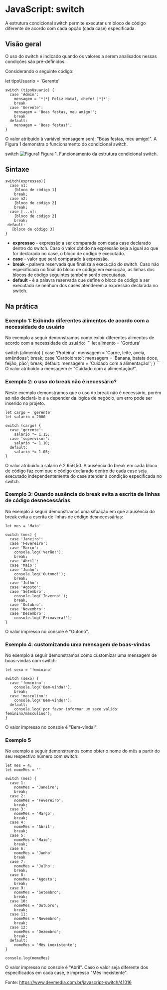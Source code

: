 # JavaScript: switch

A estrutura condicional switch permite executar um bloco de código diferente de acordo com cada opção (cada case) especificada.

## Visão geral
O uso do switch é indicado quando os valores a serem analisados nessas condições são pré-definidos.

Considerando o seguinte código:

let tipoUsuario = 'Gerente'
```
switch (tipoUsuario) {
  case 'Admin':
    mensagem = '*|*| Feliz Natal, chefe! |*|*';
    break
  case 'Gerente':
    mensagem = 'Boas festas, meu amigo!';
    break
  default:
    mensagem = 'Boas festas!';
}
```
O valor atribuído à variável mensagem será: "Boas festas, meu amigo!". A Figura 1 demonstra o funcionamento do condicional switch.

switch
 ![Figura1](Figura1.png)
Figura 1. Funcionamento da estrutura condicional switch.

## Sintaxe
```
switch(expressao){
  case n1:
    [bloco de código 1]
    break;
  case n2:
    [bloco de código 2]
    break;
  case [...n]:
    [bloco de código 2]
    break;
 default:
   [bloco de código 3]
}
```
* **expressao** - expressão a ser comparada com cada case declarado dentro do switch. Caso o valor obtido na expressão seja a igual ao que for declarado no case, o bloco de código é executado.
* **case** - valor que será comparado à expressão.
* **break** - palavra reservada que finaliza a execução do switch. Caso não especificada no final do bloco de código em execução, as linhas dos blocos de código seguintes também serão executadas.
* **default** - é a palavra reservada que define o bloco de código a ser executado se nenhum dos cases atenderem à expressão declarada no switch.

## Na prática

### Exemplo 1: Exibindo diferentes alimentos de acordo com a necessidade do usuário
No exemplo a seguir demonstramos como exibir diferentes alimentos de acordo com a necessidade do usuário:
´´´
let alimento = 'Gordura'

switch (alimento) {
  case 'Proteína':
    mensagem = 'Carne, leite, aveia, amêndoas';
    break;
  case 'Carboidrato':
    mensagem = 'Banana, batata doce, feijão, pão';
    break;
  default:
    mensagem = 'Cuidado com a alimentação!';
}
´´´
O valor atribuído a mensagem é: "Cuidado com a alimentação!".

### Exemplo 2: o uso do break não é necessário?
Neste exemplo demonstramos que o uso do break não é necessário, porém ao não declará-lo e a depender da lógica de negócio, um erro pode ser inserido no projeto.
```
let cargo = 'gerente'
let salario = 2000

switch (cargo) {
  case 'gerente':
    salario *= 1.15;
  case 'supervisor':
    salario *= 1.10;
  default:
    salario *= 1.05;
}
```
O valor atribuído a salario é 2.656,50. A ausência do break em cada bloco de código faz com que o código declarado dentro de cada case seja executado independentemente do case atender à condição especificada no switch.

### Exemplo 3: Quando ausência do break evita a escrita de linhas de código desnecessárias
No exemplo a seguir demonstramos uma situação em que a ausência do break evita a escrita de linhas de código desnecessárias:
```
let mes = 'Maio'

switch (mes) {
  case 'Janeiro':
  case 'Fevereiro':
  case 'Março':
    console.log('Verão!');
    break;
  case 'Abril':
  case 'Maio':
  case 'Junho':
    console.log('Outono!');
    break;
  case 'Julho':
  case 'Agosto':
  case 'Setembro':
    console.log('Inverno!');
    break;
  case 'Outubro':
  case 'Novembro':
  case 'Dezembro':
    console.log('Primavera!');
}
```
O valor impresso no console é "Outono".

### Exemplo 4: customizando uma mensagem de boas-vindas
No exemplo a seguir demonstramos como customizar uma mensagem de boas-vindas com switch:
```
let sexo = 'feminino'

switch (sexo) {
  case 'feminino':
    console.log('Bem-vinda!');
    break;
  case 'masculino':
    console.log('Bem-vindo!');
  default:
    console.log('por favor informar um sexo valido: feminino/masculino');
}
```
O valor impresso no console é "Bem-vinda!".

### Exemplo 5
No exemplo a seguir demonstramos como obter o nome do mês a partir do seu respectivo número com switch:
```
let mes = 4;
let nomeMes = ''

switch (mes) {
  case 1:
    nomeMes = 'Janeiro';
    break;
  case 2:
    nomeMes = 'Fevereiro';
    break;
  case 3:
    nomeMes = 'Março';
    break;
  case 4:
    nomeMes = 'Abril';
    break;
  case 5:
    nomeMes = 'Maio';
    break;
  case 6:
    nomeMes = 'Junho'
    break
  case 7:
    nomeMes = 'Julho';
    break;
  case 8:
    nomeMes = 'Agosto';
    break;
  case 9:
    nomeMes = 'Setembro';
    break;
  case 10:
    nomeMes = 'Outubro';
    break;
  case 11:
    nomeMes = 'Novembro';
    break;
  case 12:
    nomeMes = 'Dezembro';
    break;
  default:
    nomeMes = 'Mês inexistente';
}

console.log(nomeMes)
```
O valor impresso no console é "Abril". Caso o valor seja diferente dos especificados em cada case, é impresso "Mês inexistente".

Fonte: https://www.devmedia.com.br/javascript-switch/41016
